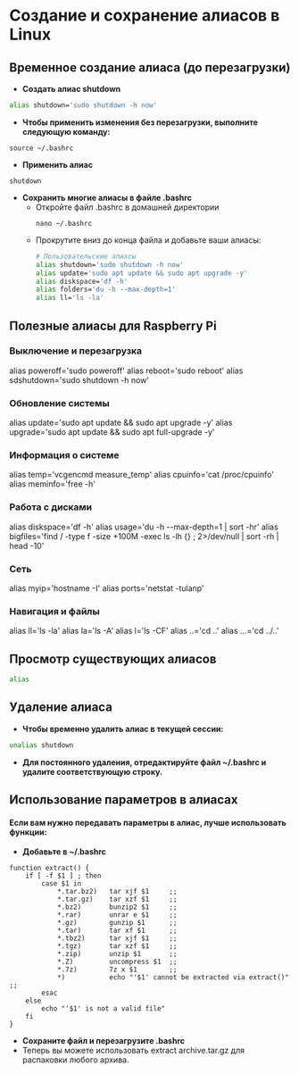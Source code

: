 # Создание и сохранение алиасов в Linux

## Временное создание алиаса (до перезагрузки)
* **Создать алиас shutdown**
```bash
alias shutdown='sudo shutdown -h now'
```

* **Чтобы применить изменения без перезагрузки, выполните следующую команду:**
```
source ~/.bashrc
``` 

* **Применить алиас**
```
shutdown
```

* **Сохранить многие алиасы в файле .bashrc**
  * Откройте файл .bashrc в домашней директории
    ```
    nano ~/.bashrc
    ``` 
  * Прокрутите вниз до конца файла и добавьте ваши алиасы:   
    ```bash
    # Пользовательские алиасы
    alias shutdown='sudo shutdown -h now'
    alias update='sudo apt update && sudo apt upgrade -y'
    alias diskspace='df -h'
    alias folders='du -h --max-depth=1'
    alias ll='ls -la'
    ```

## Полезные алиасы для Raspberry Pi

### Выключение и перезагрузка
alias poweroff='sudo poweroff'
alias reboot='sudo reboot'
alias sdshutdown='sudo shutdown -h now'

### Обновление системы
alias update='sudo apt update && sudo apt upgrade -y'
alias upgrade='sudo apt update && sudo apt full-upgrade -y'

### Информация о системе
alias temp='vcgencmd measure_temp'
alias cpuinfo='cat /proc/cpuinfo'
alias meminfo='free -h'

### Работа с дисками
alias diskspace='df -h'
alias usage='du -h --max-depth=1 | sort -hr'
alias bigfiles='find / -type f -size +100M -exec ls -lh {} \; 2>/dev/null | sort -rh | head -10'

### Сеть
alias myip='hostname -I'
alias ports='netstat -tulanp'

### Навигация и файлы
alias ll='ls -la'
alias la='ls -A'
alias l='ls -CF'
alias ..='cd ..'
alias ...='cd ../..'


## Просмотр существующих алиасов
```bash
alias
```

## Удаление алиаса
* **Чтобы временно удалить алиас в текущей сессии:**
```bash
unalias shutdown
```

* **Для постоянного удаления, отредактируйте файл ~/.bashrc и удалите соответствующую строку.**

## Использование параметров в алиасах
#### Если вам нужно передавать параметры в алиас, лучше использовать функции:

* **Добавьте в ~/.bashrc**
``` 
function extract() {
    if [ -f $1 ] ; then
        case $1 in
            *.tar.bz2)   tar xjf $1     ;;
            *.tar.gz)    tar xzf $1     ;;
            *.bz2)       bunzip2 $1     ;;
            *.rar)       unrar e $1     ;;
            *.gz)        gunzip $1      ;;
            *.tar)       tar xf $1      ;;
            *.tbz2)      tar xjf $1     ;;
            *.tgz)       tar xzf $1     ;;
            *.zip)       unzip $1       ;;
            *.Z)         uncompress $1  ;;
            *.7z)        7z x $1        ;;
            *)           echo "'$1' cannot be extracted via extract()" ;;
        esac
    else
        echo "'$1' is not a valid file"
    fi
}
```
* **Сохраните файл и перезагрузите .bashrc**
* Теперь вы можете использовать extract archive.tar.gz для распаковки любого архива.